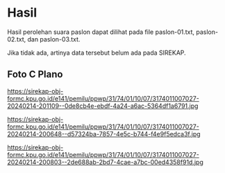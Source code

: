 # Hasil

Hasil perolehan suara paslon dapat dilihat pada file paslon-01.txt, paslon-02.txt, dan paslon-03.txt.

Jika tidak ada, artinya data tersebut belum ada pada SIREKAP.

## Foto C Plano

https://sirekap-obj-formc.kpu.go.id/e141/pemilu/ppwp/31/74/01/10/07/3174011007027-20240214-201109--0de8cb4e-ebdf-4a24-a6ac-5364df1a6791.jpg

https://sirekap-obj-formc.kpu.go.id/e141/pemilu/ppwp/31/74/01/10/07/3174011007027-20240214-200648--d57324ba-7857-4e5c-b744-f4e9f5edca3f.jpg

https://sirekap-obj-formc.kpu.go.id/e141/pemilu/ppwp/31/74/01/10/07/3174011007027-20240214-200803--2de688ab-2bd7-4cae-a7bc-00ed4358f91d.jpg
